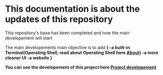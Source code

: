 # This documentation is about the updates of this repository

This repository's base has been completed and now the main developement will start

The main developements main objective is to add
<b>
{
    <b>
    -a built-in Terminal(Operating Shell, read about Operating Shell here <a href="https://github.com/DaVikingMan/TerminalXOS/blob/Alpha/SHELL.md">About</a>)
    <b>
    -a more cleaner UI
    <b>
    -a website
    <b>
}
<b>

You can see the developement of this project here
<a href = "https://github.com/DaVikingMan/TerminalXOS/projects/1">Project developement</a>

